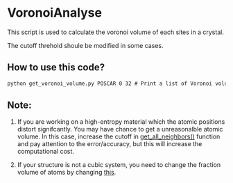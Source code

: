 # VoronoiAnalyse
This script is used to calculate the voronoi volume of each sites in a crystal.


The cutoff threhold shoule be modified in some cases. 

## How to use this code?
```markdown
python get_voronoi_volume.py POSCAR 0 32 # Print a list of Voronoi volumes from the first atom to the 32^th atom.
```

## Note:
1. If you are working on a high-entropy material which the atomic positions distort signifcantly. You may have chance to get a unreasonalble atomic volume. In this case, increase the cutoff in [get_all_neighbors()](https://github.com/jzhang-github/VoronoiAnalyse/blob/eb4f1e93202cb1d164efc493a4c8fb37fb3b4442/get_voronoi_volume.py#L80-L81) function and pay attention to the error/accuracy, but this will increase the computational cost.

2. If your structure is not a cubic system, you need to change the fraction volume of atoms by changing [this](https://github.com/jzhang-github/VoronoiAnalyse/blob/eb4f1e93202cb1d164efc493a4c8fb37fb3b4442/get_voronoi_volume.py#L78).
